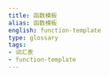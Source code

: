 ```yaml
---
title: 函数模板
alias: 函数模板
english: function-template
type: glossary
tags:
- 词汇表
- function-template
---
```

